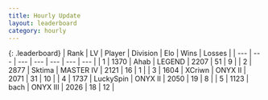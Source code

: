 ```yaml
---
title: Hourly Update
layout: leaderboard
category: hourly
---
```


{: .leaderboard}
| Rank | LV | Player | Division | Elo | Wins | Losses |
| --- | --- | --- | --- | --- | --- | --- |
| <span data-change="0">1</span> | 1370 | <span title="ID: 402846">Ahab</span> | LEGEND | <span data-change="0">2207</span> | <span data-change="0">51</span> | <span data-change="0">9</span> |
| <span data-change="0">2</span> | 2877 | <span title="ID: 353063">Sktima</span> | MASTER IV | <span data-change="0">2121</span> | <span data-change="0">16</span> | <span data-change="0">1</span> |
| <span data-change="0">3</span> | 1604 | <span title="ID: 448883">XCriwn</span> | ONYX II | <span data-change="11">2071</span> | <span data-change="1">31</span> | <span data-change="0">10</span> |
| <span data-change="0">4</span> | 1737 | <span title="ID: 498412">LuckySpin</span> | ONYX II | <span data-change="-5">2050</span> | <span data-change="1">19</span> | <span data-change="1">8</span> |
| <span data-change="0">5</span> | 1123 | <span title="ID: 281795">bach</span> | ONYX III | <span data-change="0">2026</span> | <span data-change="0">18</span> | <span data-change="0">12</span> |